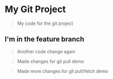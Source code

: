 # My Git Project

> My code for the git project

## I'm in the feature branch

> Another code change again

> Made changes for git pull demo

> Made more changes for git pull/fetch demo
